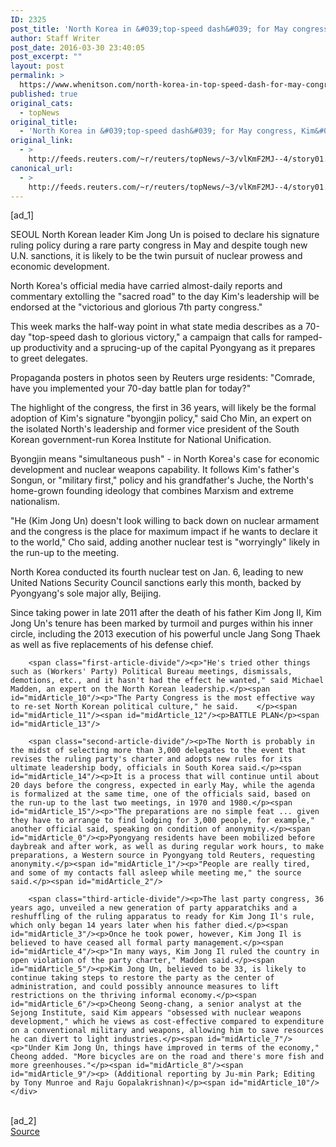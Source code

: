 ```yaml
---
ID: 2325
post_title: 'North Korea in &#039;top-speed dash&#039; for May congress, Kim&#039;s nuclear policy'
author: Staff Writer
post_date: 2016-03-30 23:40:05
post_excerpt: ""
layout: post
permalink: >
  https://www.whenitson.com/north-korea-in-top-speed-dash-for-may-congress-kims-nuclear-policy/
published: true
original_cats:
  - topNews
original_title:
  - 'North Korea in &#039;top-speed dash&#039; for May congress, Kim&#039;s nuclear policy'
original_link:
  - >
    http://feeds.reuters.com/~r/reuters/topNews/~3/vlKmF2MJ--4/story01.htm
canonical_url:
  - >
    http://feeds.reuters.com/~r/reuters/topNews/~3/vlKmF2MJ--4/story01.htm
---
```

 [ad_1]
<br><div id="articleText">
<span id="midArticle_start"/>

<span id="midArticle_0"/><span class="focusParagraph" readability="5"><p><span class="articleLocation">SEOUL</span> North Korean leader Kim Jong Un is poised to declare his signature ruling policy during a rare party congress in May and  despite tough new U.N. sanctions, it is likely to be the twin pursuit of nuclear prowess and economic development.</p></span><span id="midArticle_1"/><p>North Korea's official media have carried almost-daily reports and commentary extolling the "sacred road" to the day Kim's leadership will be endorsed at the "victorious and glorious 7th party congress."  </p><span id="midArticle_2"/><p>This week marks the half-way point in what state media describes as a 70-day "top-speed dash to glorious victory," a campaign that calls for ramped-up productivity and a sprucing-up of the capital Pyongyang as it prepares to greet delegates.</p><span id="midArticle_3"/><p>Propaganda posters in photos seen by Reuters urge residents: "Comrade, have you implemented your 70-day battle plan for today?"</p><span id="midArticle_4"/><p>The highlight of the congress, the first in 36 years, will likely be the formal adoption of Kim's signature "byongjin policy," said Cho Min, an expert on the isolated North's leadership and former vice president of the South Korean government-run Korea Institute for National Unification.</p><span id="midArticle_5"/><p>Byongjin means "simultaneous push" - in North Korea's case for economic development and nuclear weapons capability. It follows Kim's father's Songun, or "military first," policy and his grandfather's Juche, the North's home-grown founding ideology that combines Marxism and extreme nationalism.</p><span id="midArticle_6"/><p>"He (Kim Jong Un) doesn't look willing to back down on nuclear armament and the congress is the place for maximum impact if he wants to declare it to the world," Cho said, adding another nuclear test is "worryingly" likely in the run-up to the meeting.</p><span id="midArticle_7"/><p>North Korea conducted its fourth nuclear test on Jan. 6, leading to new United Nations Security Council sanctions early this month, backed by Pyongyang's sole major ally, Beijing.</p><span id="midArticle_8"/><p>Since taking power in late 2011 after the death of his father Kim Jong Il, Kim Jong Un's tenure has been marked by turmoil and purges within his inner circle, including the 2013 execution of his powerful uncle Jang Song Thaek as well as five replacements of his defense chief.</p><span id="midArticle_9"/>
        
        <span class="first-article-divide"/><p>"He's tried other things such as (Workers' Party) Political Bureau meetings, dismissals, demotions, etc., and it hasn't had the effect he wanted," said Michael Madden, an expert on the North Korean leadership.</p><span id="midArticle_10"/><p>"The Party Congress is the most effective way to re-set North Korean political culture," he said.    </p><span id="midArticle_11"/><span id="midArticle_12"/><p>BATTLE PLAN</p><span id="midArticle_13"/>
        
        <span class="second-article-divide"/><p>The North is probably in the midst of selecting more than 3,000 delegates to the event that revises the ruling party's charter and adopts new rules for its ultimate leadership body, officials in South Korea said.</p><span id="midArticle_14"/><p>It is a process that will continue until about 20 days before the congress, expected in early May, while the agenda is formalized at the same time, one of the officials said, based on the run-up to the last two meetings, in 1970 and 1980.</p><span id="midArticle_15"/><p>"The preparations are no simple feat ... given they have to arrange to find lodging for 3,000 people, for example," another official said, speaking on condition of anonymity.</p><span id="midArticle_0"/><p>Pyongyang residents have been mobilized before daybreak and after work, as well as during regular work hours, to make  preparations, a Western source in Pyongyang told Reuters, requesting anonymity.</p><span id="midArticle_1"/><p>"People are really tired, and some of my contacts fall asleep while meeting me," the source said.</p><span id="midArticle_2"/>
        
        <span class="third-article-divide"/><p>The last party congress, 36 years ago, unveiled a new generation of party apparatchiks and a reshuffling of the ruling apparatus to ready for Kim Jong Il's rule, which only began 14 years later when his father died.</p><span id="midArticle_3"/><p>Once he took power, however, Kim Jong Il is believed to have ceased all formal party management.</p><span id="midArticle_4"/><p>"In many ways, Kim Jong Il ruled the country in open violation of the party charter," Madden said.</p><span id="midArticle_5"/><p>Kim Jong Un, believed to be 33, is likely to continue taking steps to restore the party as the center of administration, and could possibly announce measures to lift restrictions on the thriving informal economy.</p><span id="midArticle_6"/><p>Cheong Seong-chang, a senior analyst at the Sejong Institute, said Kim appears "obsessed with nuclear weapons development," which he views as cost-effective compared to expenditure on a conventional military and weapons, allowing him to save resources he can divert to light industries.</p><span id="midArticle_7"/><p>"Under Kim Jong Un, things have improved in terms of the economy," Cheong added. "More bicycles are on the road and there's more fish and more greenhouses."</p><span id="midArticle_8"/><span id="midArticle_9"/><p> (Additional reporting by Ju-min Park; Editing by Tony Munroe and Raju Gopalakrishnan)</p><span id="midArticle_10"/></div>
<br>[ad_2]
<br><a href="http://feeds.reuters.com/~r/reuters/topNews/~3/vlKmF2MJ--4/story01.htm">Source </a>